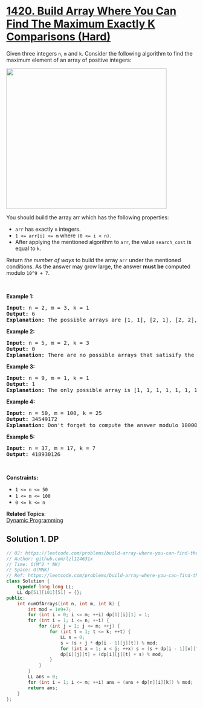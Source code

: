 # [1420. Build Array Where You Can Find The Maximum Exactly K Comparisons (Hard)](https://leetcode.com/problems/build-array-where-you-can-find-the-maximum-exactly-k-comparisons/)

<p>Given three integers <code>n</code>, <code>m</code> and <code>k</code>. Consider the following algorithm to find the maximum element of an array of positive integers:</p>
<img alt="" src="https://assets.leetcode.com/uploads/2020/04/02/e.png" style="width: 424px; height: 372px;">
<p>You should build the array arr which has the following properties:</p>

<ul>
	<li><code>arr</code> has exactly <code>n</code> integers.</li>
	<li><code>1 &lt;= arr[i] &lt;= m</code> where <code>(0 &lt;= i &lt; n)</code>.</li>
	<li>After applying the mentioned algorithm to <code>arr</code>, the value <code>search_cost</code> is equal to <code>k</code>.</li>
</ul>

<p>Return <em>the number of ways</em> to build the array <code>arr</code> under the mentioned conditions.&nbsp;As the answer may grow large, the answer&nbsp;<strong>must be</strong>&nbsp;computed modulo&nbsp;<code>10^9 + 7</code>.</p>

<p>&nbsp;</p>
<p><strong>Example 1:</strong></p>

<pre><strong>Input:</strong> n = 2, m = 3, k = 1
<strong>Output:</strong> 6
<strong>Explanation:</strong> The possible arrays are [1, 1], [2, 1], [2, 2], [3, 1], [3, 2] [3, 3]
</pre>

<p><strong>Example 2:</strong></p>

<pre><strong>Input:</strong> n = 5, m = 2, k = 3
<strong>Output:</strong> 0
<strong>Explanation:</strong> There are no possible arrays that satisify the mentioned conditions.
</pre>

<p><strong>Example 3:</strong></p>

<pre><strong>Input:</strong> n = 9, m = 1, k = 1
<strong>Output:</strong> 1
<strong>Explanation:</strong> The only possible array is [1, 1, 1, 1, 1, 1, 1, 1, 1]
</pre>

<p><strong>Example 4:</strong></p>

<pre><strong>Input:</strong> n = 50, m = 100, k = 25
<strong>Output:</strong> 34549172
<strong>Explanation:</strong> Don't forget to compute the answer modulo 1000000007
</pre>

<p><strong>Example 5:</strong></p>

<pre><strong>Input:</strong> n = 37, m = 17, k = 7
<strong>Output:</strong> 418930126
</pre>

<p>&nbsp;</p>
<p><strong>Constraints:</strong></p>

<ul>
	<li><code>1 &lt;= n &lt;= 50</code></li>
	<li><code>1 &lt;= m &lt;= 100</code></li>
	<li><code>0 &lt;= k &lt;= n</code></li>
</ul>

**Related Topics**:  
[Dynamic Programming](https://leetcode.com/tag/dynamic-programming/)

## Solution 1. DP

```cpp
// OJ: https://leetcode.com/problems/build-array-where-you-can-find-the-maximum-exactly-k-comparisons/
// Author: github.com/lzl124631x
// Time: O(M^2 * NK)
// Space: O(MNK)
// Ref: https://leetcode.com/problems/build-array-where-you-can-find-the-maximum-exactly-k-comparisons/discuss/586576/C%2B%2B-Bottom-Up-Dynamic-Programming-with-Explanation
class Solution {
    typedef long long LL;
    LL dp[51][101][51] = {};
public:
    int numOfArrays(int n, int m, int k) {
        int mod = 1e9+7;
        for (int i = 0; i <= m; ++i) dp[1][i][1] = 1;
        for (int i = 1; i <= n; ++i) {
            for (int j = 1; j <= m; ++j) {
                for (int t = 1; t <= k; ++t) {
                    LL s = 0;
                    s = (s + j * dp[i - 1][j][t]) % mod;
                    for (int x = 1; x < j; ++x) s = (s + dp[i - 1][x][t - 1]) %mod;
                    dp[i][j][t] = (dp[i][j][t] + s) % mod;
                }
            }
        }
        LL ans = 0;
        for (int i = 1; i <= m; ++i) ans = (ans + dp[n][i][k]) % mod;
        return ans;
    }
};
```